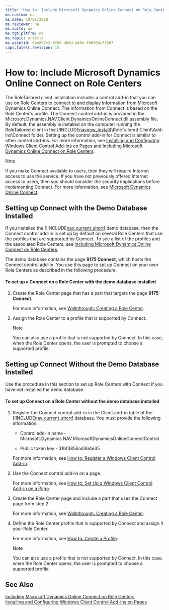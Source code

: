 ```yaml
---
title: "How to: Include Microsoft Dynamics Online Connect on Role Centers"
ms.custom: na
ms.date: 10/01/2018
ms.reviewer: na
ms.suite: na
ms.tgt_pltfrm: na
ms.topic: article
ms.assetid: 6be897c2-9f68-4b0d-a40e-f66566c7f267
caps.latest.revision: 15
---
```

# How to: Include Microsoft Dynamics Online Connect on Role Centers
The RoleTailored client installation includes a control add-in that you can use on Role Centers to connect to and display information from Microsoft Dynamics Online Connect. The information from Connect is based on the Role Center's profile. The Connect control add-in is provided in the Microsoft.Dynamics.NAV.Client.DynamicsOnlineConnect.dll assembly file. By default, the assembly is installed on the computer running the RoleTailored client in the [!INCLUDE[navnow_install](includes/navnow_install_md.md)]\\RoleTailored Client\\Add-ins\\Connect folder. Setting up the control add-in for Connect is similar to other control add-ins. For more information, see [Installing and Configuring Windows Client Control Add-ins on Pages](Installing-and-Configuring-Windows-Client-Control-Add-ins-on-Pages.md) and [Including Microsoft Dynamics Online Connect on Role Centers](Including-Microsoft-Dynamics-Online-Connect-on-Role-Centers.md).  

> [!NOTE]  
>  If you make Connect available to users, then they will require Internet access to use the service. If you have not previously offered Internet access to users, then you should consider the security implications before implementing Connect. For more information, see [Microsoft Dynamics Online Connect](Microsoft-Dynamics-Online-Connect.md).  

## Setting up Connect with the Demo Database Installed  
 If you installed the [!INCLUDE[nav_current_short](includes/nav_current_short_md.md)] demo database, then the Connect control add-in is set up by default on several Role Centers that use the profiles that are supported by Connect. To see a list of the profiles and the associated Role Centers, see [Including Microsoft Dynamics Online Connect on Role Centers](Including-Microsoft-Dynamics-Online-Connect-on-Role-Centers.md).  

 The demo database contains the page **9175 Connect**, which hosts the Connect control add-in. You use this page to set up Connect on your own Role Centers as described in the following procedure.  

#### To set up a Connect on a Role Center with the demo database installed  

1.  Create the Role Center page that has a part that targets the page **9175 Connect**.  

     For more information, see [Walkthrough: Creating a Role Center](Walkthrough--Creating-a-Role-Center.md).  

2.  Assign the Role Center to a profile that is supported by Connect.  

    > [!NOTE]  
    >  You can also use a profile that is not supported by Connect. In this case, when the Role Center opens, the user is prompted to choose a supported profile.  

## Setting up Connect Without the Demo Database Installed  
 Use the procedure in this section to set up Role Centers with Connect if you have not installed the demo database.  

#### To set up Connect on a Role Center without the demo database installed  

1.  Register the Connect control add-in in the Client add-in table of the [!INCLUDE[nav_current_short](includes/nav_current_short_md.md)] database. You must provide the following information:  

    -   Control add-in name - Microsoft.Dynamics.NAV.MicrosoftDynamicsOnlineConnectControl  

    -   Public token key - 31bf3856ad364e35  

     For more information, see [How to: Register a Windows Client Control Add-in](How-to--Register-a-Windows-Client-Control-Add-in.md).  

2.  Use the Connect control add-in on a page.  

     For more information, see [How to: Set Up a Windows Client Control Add-in on a Page](How-to--Set-Up-a-Windows-Client-Control-Add-in-on-a-Page.md).  

3.  Create the Role Center page and include a part that uses the Connect page from step 2.  

     For more information, see [Walkthrough: Creating a Role Center](Walkthrough--Creating-a-Role-Center.md).  

4.  Define the Role Center profile that is supported by Connect and assign it your Role Center.  

     For more information, see [How to: Create a Profile](how-to-create-a-profile.md).  
  
    > [!NOTE]  
    >  You can also use a profile that is not supported by Connect. In this case, when the Role Center opens, the user is prompted to choose a supported profile.  

## See Also  
 [Including Microsoft Dynamics Online Connect on Role Centers](Including-Microsoft-Dynamics-Online-Connect-on-Role-Centers.md)   
 [Installing and Configuring Windows Client Control Add-ins on Pages](Installing-and-Configuring-Windows-Client-Control-Add-ins-on-Pages.md)
